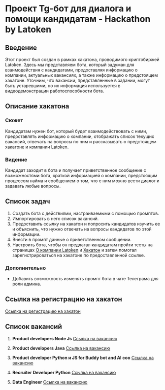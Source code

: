 # Проект Tg-бот для диалога и помощи кандидатам - Hackathon by Latoken

## Введение

Этот проект был создан в рамках хакатона, проводимого криптобиржей Latoken. Здесь мы представляем бота, который задуман для взаимодействия с кандидатами, предоставляя информацию о компании, актуальных вакансиях, а также информацию о предстоящем хакатоне. Уточним, что вакансии, представленные в задании, могут быть устаревшими, но их информация используется в видеодемонстрации работоспособности бота.

## Описание хакатона

### Сюжет
Кандидатам нужен бот, который будет взаимодействовать с ними, предоставлять информацию о компании, отображать список текущих вакансий, отвечать на вопросы по ним и рассказывать о предстоящем хакатоне и компании Latoken.

### Видение
Кандидат заходит в бота и получает приветственное сообщение с возможностями бота, краткой информацией о компании, предстоящим процессом найма и сообщением о том, что с ним можно вести диалог и задавать любые вопросы.

## Список задач
1. Создать бота с действиями, настраиваемыми с помощью промптов.
2. Импортировать в него список вакансий.
3. Предоставить ссылку на хакатон и попросить кандидатов изучить ее и объяснить, что нужно отвечать на вопросы кандидатов по этой информации.
4. Внести в промпт данные о приветственном сообщении.
5. Настроить бота, чтобы он предлагал кандидатам пройти тесты на страницах [О компании Latoken](https://deliver.latoken.com/about) и [Хакатон](https://deliver.latoken.com/hackathon) и затем помогал зарегистрироваться на хакатоне по предоставленной ссылке.

### Дополнительно
- Добавить возможность изменять промпт бота в чате Телеграма для роли админа.

## Ссылка на регистрацию на хакатон
[Ссылка на регистрацию на хакатон](https://calendly.com/latoken-career-events/gtp-hackathon)

## Список вакансий
1. **Product developers Node Js**
   [Ссылка на вакансию](https://hh.ru/vacancy/83905789)

2. **Product developers Java**
   [Ссылка на вакансию](https://hh.ru/vacancy/83904977)

3. **Product developer Python и JS for Buddy bot and AI coo**
   [Ссылка на вакансию](https://hh.ru/vacancy/83635929)

4. **Recruiter Developer Python**
   [Ссылка на вакансию](https://hh.ru/vacancy/83182341)

5. **Data Engineer**
   [Ссылка на вакансию](https://hh.ru/vacancy/83904383?from=share_android)
